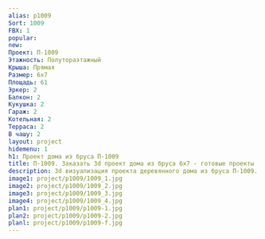 ```yaml
---
alias: p1009
Sort: 1009
FBX: 1
popular: 
new: 
Проект: П-1009
Этажность: Полутораэтажный
Крыша: Прямая
Размер: 6х7
Площадь: 61
Эркер: 2
Балкон: 2
Кукушка: 2
Гараж: 2
Котельная: 2
Терраса: 2
В чашу: 2
layout: project
hidemenu: 1
h1: Проект дома из бруса П-1009
title: П-1009. Заказать 3d проект дома из бруса 6х7 - готовые проекты
description: 3d визуализация проекта деревянного дома из бруса П-1009. Площадь 61 м2, размер 6х7. Вы можете внести любые изменения в проект.
image1: project/p1009/1009_1.jpg
image2: project/p1009/1009_2.jpg
image3: project/p1009/1009_3.jpg
image4: project/p1009/1009_4.jpg
plan1: project/p1009/p1009-1.jpg
plan2: project/p1009/p1009-2.jpg
planl: project/p1009/p1009-f.jpg
---
```

